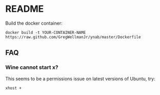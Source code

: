 # README

Build the docker container:

`docker build -t YOUR-CONTAINER-NAME https://raw.github.com/GregWellmanJr/ynab/master/Dockerfile`

## FAQ

### Wine cannot start x?

This seems to be a permissions issue on latest versions of Ubuntu, try:

`xhost +`
